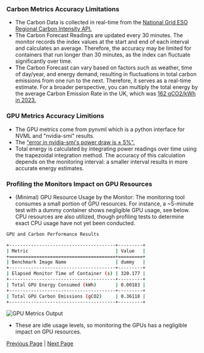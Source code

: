 ### Carbon Metrics Accuracy Limitations
* The Carbon Data is collected in real-time from the [National Grid ESO Regional Carbon Intensity API.](https://api.carbonintensity.org.uk)
* The Carbon Forecast Readings are updated every 30 minutes. The monitor records the index values at the start and end of each interval and calculates an average. Therefore, the accuracy may be limited for containers that run longer than 30 minutes, as the index can fluctuate significantly over time.
* The Carbon Forecast can vary based on factors such as weather, time of day/year, and energy demand, resulting in fluctuations in total carbon emissions from one run to the next. Therefore, it serves as a real-time estimate. For a broader perspective, you can multiply the total energy by the average Carbon Emission Rate in the UK, which was [162 gCO2/kWh in 2023.](https://www.carbonbrief.org/analysis-uk-electricity-from-fossil-fuels-drops-to-lowest-level-since-1957/#:~:text=Low%2Dcarbon%20sources%20made%20up,fully%20decarbonised%20grid%20by%202035.)

### GPU Metrics Accuracy Limitions
* The GPU metrics come from pynvml which is a python interface for NVML and "nvidia-smi" results.
* The ["error in nvidia-smi's power draw is ± 5%".](https://arxiv.org/html/2312.02741v2#:~:text=The%20error%20in%20nvidia%2Dsmi's,%C2%B1%2030W%20of%20over%2Funderestimation.>)
* Total energy is calculated by integrating power readings over time using the trapezoidal integration method. The accuracy of this calculation depends on the monitoring interval: a smaller interval results in more accurate energy estimates.

### Profiling the Monitors Impact on GPU Resources
* (Minimal) GPU Resource Usage by the Monitor: The monitoring tool consumes a small portion of GPU resources. For instance, a ~5-minute test with a dummy container shows negligible GPU usage, see below. CPU resources are also utilized, though profiling tests to determine exact CPU usage have not yet been conducted.

```sh
GPU and Carbon Performance Results

+---------------------------------------+---------+
| Metric                                | Value   |
+=======================================+=========+
| Benchmark Image Name                  | dummy   |
+---------------------------------------+---------+
| Elapsed Monitor Time of Container (s) | 320.177 |
+---------------------------------------+---------+
| Total GPU Energy Consumed (kWh)       | 0.00183 |
+---------------------------------------+---------+
| Total GPU Carbon Emissions (gCO2)     | 0.36118 |
+---------------------------------------+---------+
```

  ![GPU Metrics Output](ocs_image_dummy.png)

* These are idle usage levels, so monitoring the GPUs has a negligible impact on GPU resources.

[Previous Page](live_monitoring.md) | [Next Page](build_docs.md)